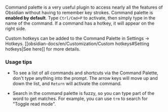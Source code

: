 Command palette is a very useful plugin to access nearly all the features of Obsidian without having to remember key strokes. Command palette is **enabled by default**. Type `Ctrl/Cmd+P` to activate, then simply type in the name of the command. If a command has a hotkey, it will appear on the right side.

Custom hotkeys can be added to the Command Palette in Settings -> Hotkeys. [[obsidian-docs/en/Customization/Custom hotkeys#Setting hotkeys|See here]] for more details.

### Usage tips

- To see a list of all commands and shortcuts via the Command Palette, don't type anything into the prompt. The arrow keys will move up and down the list, and `Return` will activate the command. 

- Search in the command palette is fuzzy, so you can type part of the word to get matches. For example, you can use `trm` to search for "Toggle read mode".

